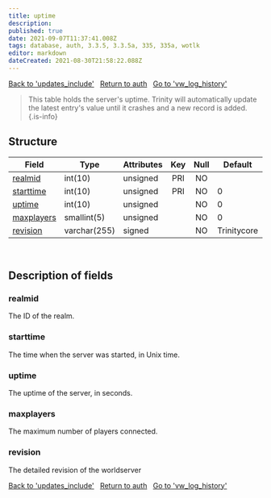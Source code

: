 ```yaml
---
title: uptime
description: 
published: true
date: 2021-09-07T11:37:41.008Z
tags: database, auth, 3.3.5, 3.3.5a, 335, 335a, wotlk
editor: markdown
dateCreated: 2021-08-30T21:58:22.088Z
---
```


<a href="https://trinitycore.info/de/database/335/auth/updates_include" class="mt-5 v-btn v-btn--depressed v-btn--flat v-btn--outlined theme--light v-size--default darkblue--text text--lighten-3"><span class="v-btn__content"><i aria-hidden="true" class="v-icon notranslate v-icon--left mdi mdi-arrow-left theme--light"></i><span>Back to 'updates_include'</span></span></a>&nbsp;&nbsp;&nbsp;<a href="https://trinitycore.info/de/database/335/auth/home" class="mt-5 v-btn v-btn--depressed v-btn--flat v-btn--outlined theme--light v-size--default darkblue--text text--lighten-3"><span class="v-btn__content"><i aria-hidden="true" class="v-icon notranslate v-icon--left mdi mdi-home-outline theme--light"></i><span>Return to auth</span></span></a>&nbsp;&nbsp;&nbsp;<a href="https://trinitycore.info/de/database/335/auth/vw_log_history" class="mt-5 v-btn v-btn--depressed v-btn--flat v-btn--outlined theme--light v-size--default darkblue--text text--lighten-3"><span class="v-btn__content"><span>Go to 'vw_log_history'</span><i aria-hidden="true" class="v-icon notranslate v-icon--right mdi mdi-arrow-right theme--light"></i></span></a>

> This table holds the server's uptime. Trinity will automatically update the latest entry's value until it crashes and a new record is added.
{.is-info}


## Structure

| Field | Type | Attributes | Key | Null | Default | Extra | Comment |
| --- | --- | --- | :---: | :---: | --- | --- | --- |
| [realmid](#realmid) | int(10) | unsigned | PRI | NO |  |  |  |
| [starttime](#starttime) | int(10) | unsigned | PRI | NO | 0 |  |  |
| [uptime](#uptime) | int(10) | unsigned |  | NO | 0 |  |  |
| [maxplayers](#maxplayers) | smallint(5) | unsigned |  | NO | 0 |  |  |
| [revision](#revision) | varchar(255) | signed |  | NO | Trinitycore |  |  |
&nbsp;
## Description of fields

### realmid
The ID of the realm.
&nbsp;

### starttime
The time when the server was started, in Unix time.
&nbsp;

### uptime
The uptime of the server, in seconds.
&nbsp;

### maxplayers
The maximum number of players connected.
&nbsp;

### revision
The detailed revision of the worldserver
&nbsp;

<a href="https://trinitycore.info/de/database/335/auth/updates_include" class="mt-5 v-btn v-btn--depressed v-btn--flat v-btn--outlined theme--light v-size--default darkblue--text text--lighten-3"><span class="v-btn__content"><i aria-hidden="true" class="v-icon notranslate v-icon--left mdi mdi-arrow-left theme--light"></i><span>Back to 'updates_include'</span></span></a>&nbsp;&nbsp;&nbsp;<a href="https://trinitycore.info/de/database/335/auth/home" class="mt-5 v-btn v-btn--depressed v-btn--flat v-btn--outlined theme--light v-size--default darkblue--text text--lighten-3"><span class="v-btn__content"><i aria-hidden="true" class="v-icon notranslate v-icon--left mdi mdi-home-outline theme--light"></i><span>Return to auth</span></span></a>&nbsp;&nbsp;&nbsp;<a href="https://trinitycore.info/de/database/335/auth/vw_log_history" class="mt-5 v-btn v-btn--depressed v-btn--flat v-btn--outlined theme--light v-size--default darkblue--text text--lighten-3"><span class="v-btn__content"><span>Go to 'vw_log_history'</span><i aria-hidden="true" class="v-icon notranslate v-icon--right mdi mdi-arrow-right theme--light"></i></span></a>

